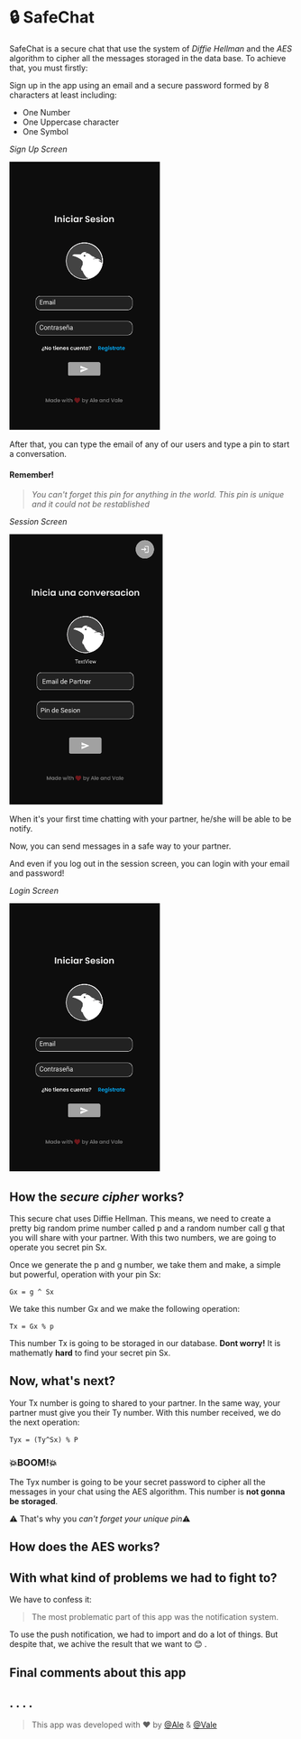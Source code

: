 # 🔒 SafeChat 
SafeChat is a secure chat that use the system of *Diffie Hellman* and the *AES* algorithm to cipher all the messages storaged in the data base.
To achieve that, you must firstly:

Sign up in the app using an email and a secure password formed by 8 characters at least including:

  -  One Number
  -  One Uppercase character
  -  One Symbol
  
_Sign Up Screen_

![Sign Up Screen](https://github.com/ValeArias07/SafeChat/blob/master/images/login.png)

After that, you can type the email of any of our users and type a pin to start a conversation.
#### Remember! 
>*You can't forget this pin for anything in the world. This pin is unique and it could not be restablished* 

_Session Screen_

![Session Screen](https://github.com/ValeArias07/SafeChat/blob/master/images/session.png)


When it's your first time chatting with your partner, he/she will be able to be notify.
<!-- Put image of notify -->
Now, you can send messages in a safe way to your partner.
<!-- Put image of chat -->

And even if you log out in the session screen, you can login with your email and password!

_Login Screen_

![Login Screen](https://github.com/ValeArias07/SafeChat/blob/master/images/login.png)

## How the *secure cipher* works?
This secure chat uses Diffie Hellman. This means, we need to create a pretty big random prime number called p and a random number call g that you will share with your partner. With this two numbers, we are going to operate you secret pin Sx. 

Once we generate the p and g number, we take them and make, a simple but powerful, operation with your pin Sx:
```
Gx = g ^ Sx
```
We take this number Gx and we make the following operation:

```
Tx = Gx % p
```
This number Tx is going to be storaged in our database. **Dont worry!** It is mathematly **hard** to find your secret pin Sx.

## Now, what's next? 
Your Tx number is going to shared to your partner. In the same way, your partner must give you their Ty number. 
With this number received, we do the next operation:

```
Tyx = (Ty^Sx) % P
```

### 💥BOOM!💥 ###
The Tyx number is going to be your secret password to cipher all the messages in your chat using the AES algorithm. This number is **not gonna be storaged**.

⚠️ That's why you *can't forget your unique pin*⚠️


## How does the AES works?
<!-- Write about how we take the number generated in the Diffie Hellman as a password in the AES algorithm -->

## With what kind of problems we had to fight to?
We have to confess it: 
> The most problematic part of this app was the notification system. 

To use the push notification, we had to import and do a lot of things. But despite that, we achive the result that we want to 😊 . 

## Final comments about this app
.
.
.
.
----------


> This app was developed with ❤ by [@Ale](https://github.com/JhonSaldarriaga) & [@Vale](https://github.com/ValeArias07) 




